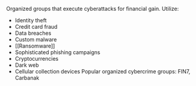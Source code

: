  Organized groups that execute cyberattacks for financial gain.
 Utilize:
 - Identity theft
 - Credit card fraud
 - Data breaches
 - Custom malware
 - [[Ransomware]]
 - Sophisticated phishing campaigns
 - Cryptocurrencies
 - Dark web
 - Cellular collection devices
Popular organized cybercrime groups: FIN7, Carbanak